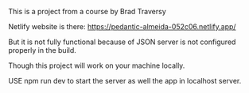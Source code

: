 This is a project from a course by Brad Traversy

Netlify website is there: https://pedantic-almeida-052c06.netlify.app/

But it is not fully functional because of JSON server is not configured properly in the build.

Though this project will work on your machine locally.

USE npm run dev to start the server as well the app in localhost server.
